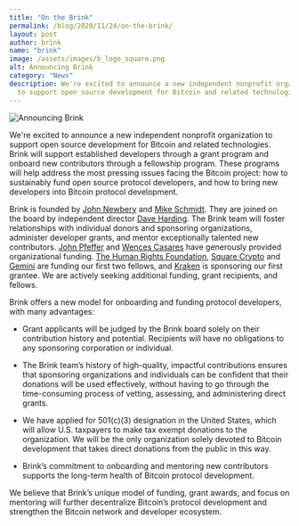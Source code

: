 ```yaml
---
title: "On the Brink"
permalink: /blog/2020/11/24/on-the-brink/
layout: post
author: brink
name: "brink"
image: /assets/images/b_logo_square.png
alt: Announcing Brink
category: "News"
description: We're excited to announce a new independent nonprofit organization
  to support open source development for Bitcoin and related technologies.
---
```


<img src="/assets/images/brink_logo.png" alt="Announcing Brink">

We're excited to announce a new independent nonprofit organization to support
open source development for Bitcoin and related technologies. Brink will
support established developers through a grant program and onboard new
contributors through a fellowship program. These programs will help address the
most pressing issues facing the Bitcoin project: how to sustainably fund open
source protocol developers, and how to bring new developers into Bitcoin
protocol development.

Brink is founded by [John Newbery][] and [Mike Schmidt][]. They are joined on
the board by independent director [Dave Harding][]. The Brink team will foster
relationships with individual donors and sponsoring organizations, administer
developer grants, and mentor exceptionally talented new contributors. [John
Pfeffer][] and [Wences Casares][] have generously provided organizational
funding. [The Human Rights Foundation][], [Square Crypto][] and [Gemini][] are
funding our first two fellows, and [Kraken][] is sponsoring our first grantee.
We are actively seeking additional funding, grant recipients, and fellows.

Brink offers a new model for onboarding and funding protocol developers, with
many advantages:

- Grant applicants will be judged by the Brink board solely on their
  contribution history and potential. Recipients will have no obligations to
  any sponsoring corporation or individual.

- The Brink team’s history of high-quality, impactful contributions ensures
  that sponsoring organizations and individuals can be confident that their
  donations will be used effectively, without having to go through the
  time-consuming process of vetting, assessing, and administering direct grants.

- We have applied for 501(c)(3) designation in the United States, which will
  allow U.S. taxpayers to make tax exempt donations to the organization. We
  will be the only organization solely devoted to Bitcoin development that takes
  direct donations from the public in this way.

- Brink’s commitment to onboarding and mentoring new contributors supports the
  long-term health of Bitcoin protocol development.

We believe that Brink’s unique model of funding, grant awards, and focus on
mentoring will further decentralize Bitcoin’s protocol development and
strengthen the Bitcoin network and developer ecosystem.

[John Newbery]: https://twitter.com/jfnewbery
[Mike Schmidt]: https://twitter.com/bitschmidty
[Dave Harding]: https://dtrt.org/
[John Pfeffer]: https://uk.linkedin.com/in/john-pfeffer-17021125
[Wences Casares]: https://www.linkedin.com/in/wencesc
[The Human Rights Foundation]: https://hrf.org/
[Square Crypto]: https://squarecrypto.org/
[Gemini]: https://squarecrypto.org/
[Kraken]: https://www.kraken.com/
